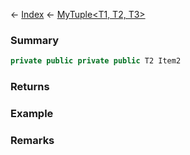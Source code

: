 ← [Index](Api-Index) ← [MyTuple<T1, T2, T3>](VRage.MyTuple`3)

### Summary

```csharp
private public private public T2 Item2
```

### Returns

### Example

### Remarks

